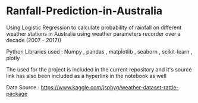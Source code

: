 # Ranfall-Prediction-in-Australia
Using Logistic Regression to calculate probability of rainfall on different weather stations in Australia using weather parameters recorder over a decade (2007 - 2017))


Python Libraries used : Numpy , pandas , matplotlib , seaborn , scikit-learn , plotly

The used for the project is included in the current repository and it's source link has also been included as a hyperlink in the notebook as well

Data Source : https://www.kaggle.com/jsphyg/weather-dataset-rattle-package
